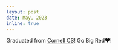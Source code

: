 ```yaml
---
layout: post
date: May, 2023
inline: true
---
```


Graduated from [Cornell CS](https://www.cs.cornell.edu/events/graduation-information)! Go Big Red❤️!